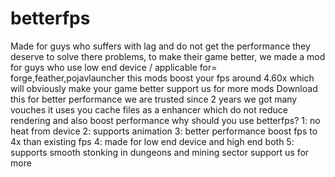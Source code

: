# betterfps
Made for guys who suffers with lag and do not get the performance they deserve to solve there problems, to make their game better, we made a mod for guys who use low end device / applicable for= forge,feather,pojavlauncher this mods boost your fps around 4.60x which will obviously make your game better support us for more mods
Download this for better performance we are trusted since 2 years we got many vouches 
it uses you cache files as a enhancer which do not reduce rendering and also boost performance 
why should you use betterfps? 
1: no heat from device
2: supports animation
3: better performance boost fps to 4x than existing fps
4: made for low end device and high end both 
5: supports smooth stonking in dungeons and mining sector
support us for more
